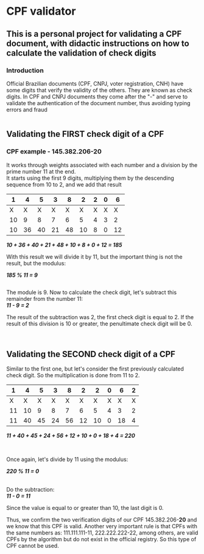 # **CPF validator**

## This is a personal project for validating a CPF document, with didactic instructions on how to calculate the validation of check digits

### Introduction

Official Brazilian documents (CPF, CNPJ, voter registration, CNH) have some digits that verify the validity of the others. They are known as check digits. In CPF and CNPJ documents they come after the "-" and serve to validate the authentication of the document number, thus avoiding typing errors and fraud
<pre>
</pre>

## **Validating the FIRST check digit of a CPF**

### CPF example - 145.382.206-20

<p>
It works through weights associated with each number and a division by the prime number 11 at the end.<br />
It starts using the first 9 digits, multiplying them by the descending sequence from 10 to 2, and we add that result
</p>

| 1  | 4  | 5  | 3  | 8  | 2  | 2 | 0 | 6   |
|----|----|----|----|----|----|---|---|-----|
| X  | X  | X  | X  | X  | X  | X | X | X   |
| 10 | 9  | 8  | 7  | 6  | 5  | 4 | 3 | 2   |
| 10 | 36 | 40 | 21 | 48 | 10 | 8 | 0 | 12  |

***10 + 36 + 40 + 21 + 48 + 10 + 8 + 0 + 12 = 185***


With this result we will divide it by 11, but the important thing is not the result, but the modulus:

***185 % 11 = 9***
<pre>
</pre>

The module is 9. Now to calculate the check digit, let's subtract this remainder from the number 11: <br />
***11 - 9 = 2***

The result of the subtraction was 2, the first check digit is equal to 2. If the result of this division is 10 or greater, the penultimate check digit will be 0.

<pre>

</pre>

## **Validating the SECOND check digit of a CPF**

<p>
Similar to the first one, but let's consider the first previously calculated check digit. So the multiplication is done from 11 to 2.
</p>

| 1  | 4  | 5  | 3  | 8  | 2  | 2  | 0 | 6  | 2  |
|----|----|----|----|----|----|----|---|----|----|
| X  | X  | X  | X  | X  | X  | X  | X | X  | X  |
| 11 | 10 | 9  | 8  | 7  | 6  | 5  | 4 | 3  | 2  |
| 11 | 40 | 45 | 24 | 56 | 12 | 10 | 0 | 18 | 4  |

***11 + 40 + 45 + 24 + 56 + 12 + 10 + 0 + 18 + 4 = 220***

<br />

Once again, let's divide by 11 using the modulus:

***220 % 11 = 0***
<br />
<br />

Do the subtraction: <br />
***11 - 0 = 11***

Since the value is equal to or greater than 10, the last digit is 0.

Thus, we confirm the two verification digits of our CPF 145.382.206-**20** and we know that this CPF is valid. Another very important rule is that CPFs with the same numbers as: 111.111.111-11, 222.222.222-22, among others, are valid CPFs by the algorithm but do not exist in the official registry. So this type of CPF cannot be used.